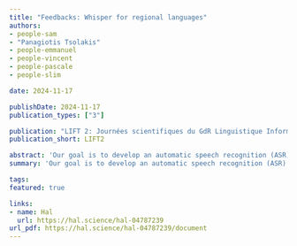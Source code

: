 ```yaml
---
title: "Feedbacks: Whisper for regional languages"
authors:
- people-sam
- "Panagiotis Tsolakis"
- people-emmanuel
- people-vincent
- people-pascale
- people-slim

date: 2024-11-17

publishDate: 2024-11-17
publication_types: ["3"]

publication: "LIFT 2: Journées scientifiques du GdR Linguistique Informatique, Formelle et de Terrain"
publication_short: LIFT2

abstract: 'Our goal is to develop an automatic speech recognition (ASR) system for regional languages. To achieve this, we are are exploring the specialization or adaptation of Whisper through fine-tunning. In this article, we present our feedbacks on ongoing work in two languages: Basque and Alsatian'
summary: 'Our goal is to develop an automatic speech recognition (ASR) system for regional languages. To achieve this, we are exploring the specialization or adaptation of Whisper through fine-tunning. In this article, we present our feedbacks on ongoing work in two languages: Basque and Alsatian.'

tags:
featured: true

links:
- name: Hal
  url: https://hal.science/hal-04787239
url_pdf: https://hal.science/hal-04787239/document
---
```

